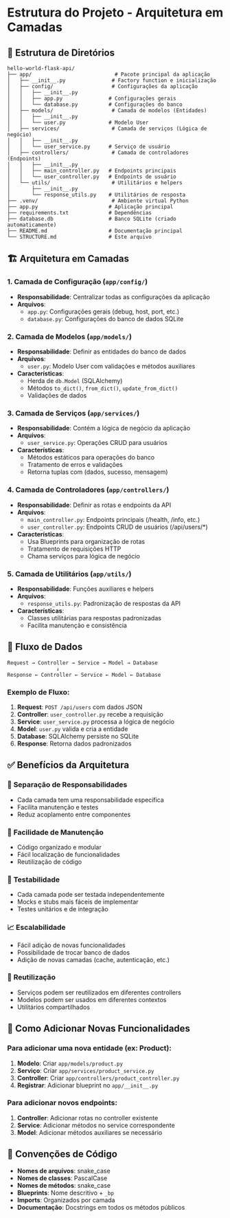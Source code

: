 # Estrutura do Projeto - Arquitetura em Camadas

## 📁 Estrutura de Diretórios

```
hello-world-flask-api/
├── app/                           # Pacote principal da aplicação
│   ├── __init__.py               # Factory function e inicialização
│   ├── config/                   # Configurações da aplicação
│   │   ├── __init__.py
│   │   ├── app.py               # Configurações gerais
│   │   └── database.py          # Configurações do banco
│   ├── models/                   # Camada de modelos (Entidades)
│   │   ├── __init__.py
│   │   └── user.py              # Modelo User
│   ├── services/                 # Camada de serviços (Lógica de negócio)
│   │   ├── __init__.py
│   │   └── user_service.py      # Serviço de usuário
│   ├── controllers/              # Camada de controladores (Endpoints)
│   │   ├── __init__.py
│   │   ├── main_controller.py   # Endpoints principais
│   │   └── user_controller.py   # Endpoints de usuário
│   └── utils/                    # Utilitários e helpers
│       ├── __init__.py
│       └── response_utils.py    # Utilitários de resposta
├── .venv/                        # Ambiente virtual Python
├── app.py                       # Aplicação principal
├── requirements.txt             # Dependências
├── database.db                  # Banco SQLite (criado automaticamente)
├── README.md                    # Documentação principal
└── STRUCTURE.md                 # Este arquivo
```

## 🏗️ Arquitetura em Camadas

### 1. **Camada de Configuração** (`app/config/`)

-   **Responsabilidade**: Centralizar todas as configurações da aplicação
-   **Arquivos**:
    -   `app.py`: Configurações gerais (debug, host, port, etc.)
    -   `database.py`: Configurações do banco de dados SQLite

### 2. **Camada de Modelos** (`app/models/`)

-   **Responsabilidade**: Definir as entidades do banco de dados
-   **Arquivos**:
    -   `user.py`: Modelo User com validações e métodos auxiliares
-   **Características**:
    -   Herda de `db.Model` (SQLAlchemy)
    -   Métodos `to_dict()`, `from_dict()`, `update_from_dict()`
    -   Validações de dados

### 3. **Camada de Serviços** (`app/services/`)

-   **Responsabilidade**: Contém a lógica de negócio da aplicação
-   **Arquivos**:
    -   `user_service.py`: Operações CRUD para usuários
-   **Características**:
    -   Métodos estáticos para operações do banco
    -   Tratamento de erros e validações
    -   Retorna tuplas com (dados, sucesso, mensagem)

### 4. **Camada de Controladores** (`app/controllers/`)

-   **Responsabilidade**: Definir as rotas e endpoints da API
-   **Arquivos**:
    -   `main_controller.py`: Endpoints principais (/health, /info, etc.)
    -   `user_controller.py`: Endpoints CRUD de usuários (/api/users/\*)
-   **Características**:
    -   Usa Blueprints para organização de rotas
    -   Tratamento de requisições HTTP
    -   Chama serviços para lógica de negócio

### 5. **Camada de Utilitários** (`app/utils/`)

-   **Responsabilidade**: Funções auxiliares e helpers
-   **Arquivos**:
    -   `response_utils.py`: Padronização de respostas da API
-   **Características**:
    -   Classes utilitárias para respostas padronizadas
    -   Facilita manutenção e consistência

## 🔄 Fluxo de Dados

```
Request → Controller → Service → Model → Database
                ↓
Response ← Controller ← Service ← Model ← Database
```

### Exemplo de Fluxo:

1. **Request**: `POST /api/users` com dados JSON
2. **Controller**: `user_controller.py` recebe a requisição
3. **Service**: `user_service.py` processa a lógica de negócio
4. **Model**: `user.py` valida e cria a entidade
5. **Database**: SQLAlchemy persiste no SQLite
6. **Response**: Retorna dados padronizados

## ✅ Benefícios da Arquitetura

### 🎯 **Separação de Responsabilidades**

-   Cada camada tem uma responsabilidade específica
-   Facilita manutenção e testes
-   Reduz acoplamento entre componentes

### 🔧 **Facilidade de Manutenção**

-   Código organizado e modular
-   Fácil localização de funcionalidades
-   Reutilização de código

### 🧪 **Testabilidade**

-   Cada camada pode ser testada independentemente
-   Mocks e stubs mais fáceis de implementar
-   Testes unitários e de integração

### 📈 **Escalabilidade**

-   Fácil adição de novas funcionalidades
-   Possibilidade de trocar banco de dados
-   Adição de novas camadas (cache, autenticação, etc.)

### 🔄 **Reutilização**

-   Serviços podem ser reutilizados em diferentes controllers
-   Modelos podem ser usados em diferentes contextos
-   Utilitários compartilhados

## 🚀 Como Adicionar Novas Funcionalidades

### Para adicionar uma nova entidade (ex: Product):

1. **Modelo**: Criar `app/models/product.py`
2. **Serviço**: Criar `app/services/product_service.py`
3. **Controller**: Criar `app/controllers/product_controller.py`
4. **Registrar**: Adicionar blueprint no `app/__init__.py`

### Para adicionar novos endpoints:

1. **Controller**: Adicionar rotas no controller existente
2. **Service**: Adicionar métodos no service correspondente
3. **Model**: Adicionar métodos auxiliares se necessário

## 📝 Convenções de Código

-   **Nomes de arquivos**: snake_case
-   **Nomes de classes**: PascalCase
-   **Nomes de métodos**: snake_case
-   **Blueprints**: Nome descritivo + `_bp`
-   **Imports**: Organizados por camada
-   **Documentação**: Docstrings em todos os métodos públicos
